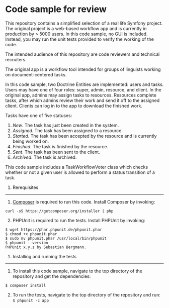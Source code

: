 Code sample for review
========================

This repository contains a simplified selection of a real life Symfony project.
The original project is a web-based workflow app and is currently in 
production by > 5000 users. In this code sample, no GUI is included. Instead,
you may run the unit tests provided to verify the working of the code.

The intended audience of this repository are code reviewers and technical
recruiters.

The original app is a workflow tool intended for groups of linguists working
on document-centered tasks. 

In this code sample, two Doctrine Entities are implemented: users and tasks. Users
may have one of four roles: super, admin, resource, and client. In the original app, admins
may assign tasks to resources. Resources complete tasks, after which admins
review their work and send it off to the assigned client. Clients can log in
to the app to download the finished work. 

Tasks have one of five statuses:
1. *New*. The task has just been created in the system.
2. *Assigned*. The task has been assigned to a resource.
3. *Started*. The task has been accepted by the resource and is currently being worked on.
4. *Finished*. The task is finished by the resource.
5. *Sent*. The task has been sent to the client.
6. *Archived*. The task is archived.

This code sample includes a TaskWorkflowVoter class which checks whether or not
a given user is allowed to perform a status transition of a task.

1) Rerequisites
---------------------------------
1. [Composer](https://getcomposer.org/) is required to run this code. Install Composer by invoking:

```curl -sS https://getcomposer.org/installer | php```

2. PHPUnit is required to run the tests. Install PHPUnit by invoking:

```
$ wget https://phar.phpunit.de/phpunit.phar
$ chmod +x phpunit.phar
$ sudo mv phpunit.phar /usr/local/bin/phpunit
$ phpunit --version
PHPUnit x.y.z by Sebastian Bergmann.
```

1) Installing and running the tests
----------------------------------
1. To install this code sample, navigate to the top directory of the repository and get the dependencies:

```
$ composer install
```

2. To run the tests,  navigate to the top directory of the repository and run:
```$ phpunit -c app```
